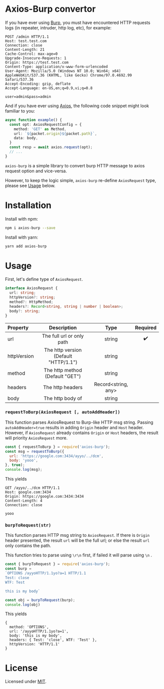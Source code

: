 # Axios-Burp convertor

If you have ever using [Burp](https://portswigger.net/burp), you must have encountered HTTP requests logs (in repeater, intruder, http log, etc), for example:

```
POST /admin HTTP/1.1
Host: test.test.com
Connection: close
Content-Length: 21
Cache-Control: max-age=0
Upgrade-Insecure-Requests: 1
Origin: https://test.test.com
Content-Type: application/x-www-form-urlencoded
User-Agent: Mozilla/5.0 (Windows NT 10.0; Win64; x64) AppleWebKit/537.36 (KHTML, like Gecko) Chrome/97.0.4692.99 Safari/537.36
Accept-Encoding: gzip, deflate
Accept-Language: en-US,en;q=0.9,vi;q=0.8

user=admin&pass=admin
```

And if you have ever using [Axios](https://github.com/axios/axios), the following code snippet might look familiar to you:

```typescript
async function example() {
  const opt: AxiosRequestConfig = {
    method: 'GET' as Method,
    url: `${packet.origin}${packet.path}`,
    data: body,
  }
  const resp = await axios.request(opt);
  // ...
}
```

`axios-burp` is a simple library to convert burp HTTP message to axios request option and vice-versa.

However, to keep the logic simple, `axios-burp` re-define `AxiosRequest` type, please see <a href="#usage">Usage</a> below.

# Installation

Install with npm:
```sh
npm i axios-burp --save
```
Install with yarn:
```sh
yarn add axios-burp
```

# Usage

First, let's define type of `AxiosRequest`.

```typescript
interface AxiosRequest {
  url: string;
  httpVersion?: string;
  method?: HttpMethod;
  headers?: Record<string, string | number | boolean>;
  body?: string;
}
```

| Property        | Description               | Type  | Required
| :------------- |:-------------:             | :-----:| :-----:|
| url            | The full url or only path  | string | ✔️ |
| httpVersion    | The http version (Default "HTTP/1.1") | string |    |
| method        |  The http method (Default "GET")     |  string |  |
| headers        |  The http headers     |  Record<string, any> |  |
| body        |  The http body of     |   string |     |


### `requestToBurp(AxiosRequest [, autoAddHeader])`


This function parses AxiosRequest to Burp-like HTTP msg string. Passing `autoAddHeader=true` results in adding `Origin` header and `Host` header. However, if `AxiosRequest` already contains `Origin` or `Host` headers, the result will priority `AxiosRequest` more.

```javascript
const { requestToBurp } = require('axios-burp');
const msg = requestToBurp({
  url: 'https://google.com:3434/ayyo/../dcm',
  body: 'yooo',
}, true);
console.log(msg);
```


This yields
```
GET /ayyo/../dcm HTTP/1.1
Host: google.com:3434
Origin: https://google.com:3434:3434
Content-Length: 4
Connection: close

yooo
```

### `burpToRequest(str)`

This function parses HTTP msg string to `AxiosRequest`. If there is `Origin` header presented, the result `url` will be the full url; or else the result `url` only contains the path.

This function tries to parse using `\r\n` first, if failed it will parse using `\n` .

```javascript
const { burpToRequest } = require('axios-burp');
const burp =
`OPTIONS /ayyoHTTP/1.1yo?a=1 HTTP/1.1
Test: close
WTF: Test

this is my body`

const obj = burpToRequest(burp);
console.log(obj)
```

This yields
```
{
  method: 'OPTIONS',
  url: '/ayyoHTTP/1.1yo?a=1',
  body: 'this is my body',
  headers: { Test: 'close', WTF: 'Test' },
  httpVersion: 'HTTP/1.1'
}
```

# License

Licensed under [MIT](./LICENSE).

